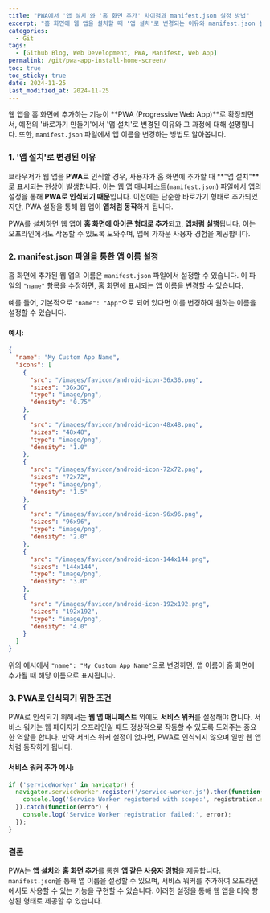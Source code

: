 ```yaml
---
title: "PWA에서 '앱 설치'와 '홈 화면 추가' 차이점과 manifest.json 설정 방법"
excerpt: "홈 화면에 웹 앱을 설치할 때 '앱 설치'로 변경되는 이유와 manifest.json 설정을 통해 앱 이름을 바꾸는 방법에 대해 설명합니다."
categories:
  - Git
tags:
  - [Github Blog, Web Development, PWA, Manifest, Web App]
permalink: /git/pwa-app-install-home-screen/
toc: true
toc_sticky: true
date: 2024-11-25
last_modified_at: 2024-11-25
---
```


웹 앱을 홈 화면에 추가하는 기능이 **PWA (Progressive Web App)**로 확장되면서, 예전의 '바로가기 만들기'에서 '앱 설치'로 변경된 이유와 그 과정에 대해 설명합니다. 또한, `manifest.json` 파일에서 앱 이름을 변경하는 방법도 알아봅니다.

### 1. '앱 설치'로 변경된 이유

브라우저가 웹 앱을 **PWA**로 인식할 경우, 사용자가 홈 화면에 추가할 때 **"앱 설치"**로 표시되는 현상이 발생합니다. 이는 웹 앱 매니페스트(`manifest.json`) 파일에서 앱의 설정을 통해 **PWA로 인식되기 때문**입니다. 이전에는 단순한 바로가기 형태로 추가되었지만, PWA 설정을 통해 웹 앱이 **앱처럼 동작**하게 됩니다.

PWA를 설치하면 웹 앱이 **홈 화면에 아이콘 형태로 추가**되고, **앱처럼 실행**됩니다. 이는 오프라인에서도 작동할 수 있도록 도와주며, 앱에 가까운 사용자 경험을 제공합니다.

### 2. manifest.json 파일을 통한 앱 이름 설정

홈 화면에 추가된 웹 앱의 이름은 `manifest.json` 파일에서 설정할 수 있습니다. 이 파일의 `"name"` 항목을 수정하면, 홈 화면에 표시되는 앱 이름을 변경할 수 있습니다.

예를 들어, 기본적으로 `"name": "App"`으로 되어 있다면 이를 변경하여 원하는 이름을 설정할 수 있습니다.

#### 예시:
```json
{
  "name": "My Custom App Name",
  "icons": [
    {
      "src": "/images/favicon/android-icon-36x36.png",
      "sizes": "36x36",
      "type": "image/png",
      "density": "0.75"
    },
    {
      "src": "/images/favicon/android-icon-48x48.png",
      "sizes": "48x48",
      "type": "image/png",
      "density": "1.0"
    },
    {
      "src": "/images/favicon/android-icon-72x72.png",
      "sizes": "72x72",
      "type": "image/png",
      "density": "1.5"
    },
    {
      "src": "/images/favicon/android-icon-96x96.png",
      "sizes": "96x96",
      "type": "image/png",
      "density": "2.0"
    },
    {
      "src": "/images/favicon/android-icon-144x144.png",
      "sizes": "144x144",
      "type": "image/png",
      "density": "3.0"
    },
    {
      "src": "/images/favicon/android-icon-192x192.png",
      "sizes": "192x192",
      "type": "image/png",
      "density": "4.0"
    }
  ]
}
```
위의 예시에서 `"name": "My Custom App Name"`으로 변경하면, 앱 이름이 홈 화면에 추가될 때 해당 이름으로 표시됩니다.

### 3. PWA로 인식되기 위한 조건

PWA로 인식되기 위해서는 **웹 앱 매니페스트** 외에도 **서비스 워커**를 설정해야 합니다. 서비스 워커는 웹 페이지가 오프라인일 때도 정상적으로 작동할 수 있도록 도와주는 중요한 역할을 합니다. 만약 서비스 워커 설정이 없다면, PWA로 인식되지 않으며 일반 웹 앱처럼 동작하게 됩니다.

#### 서비스 워커 추가 예시:
```js
if ('serviceWorker' in navigator) {
  navigator.serviceWorker.register('/service-worker.js').then(function(registration) {
    console.log('Service Worker registered with scope:', registration.scope);
  }).catch(function(error) {
    console.log('Service Worker registration failed:', error);
  });
}
```

### 결론

PWA는 **앱 설치**와 **홈 화면 추가**를 통한 **앱 같은 사용자 경험**을 제공합니다. `manifest.json`을 통해 앱 이름을 설정할 수 있으며, 서비스 워커를 추가하여 오프라인에서도 사용할 수 있는 기능을 구현할 수 있습니다. 이러한 설정을 통해 웹 앱을 더욱 향상된 형태로 제공할 수 있습니다.
